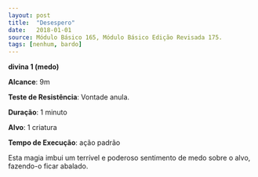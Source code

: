 ```yaml
---
layout: post
title:  "Desespero"
date:   2018-01-01
source: Módulo Básico 165, Módulo Básico Edição Revisada 175.
tags: [nenhum, bardo]
---
```


**divina 1 (medo)**

**Alcance**: 9m

**Teste de Resistência**: Vontade anula.

**Duração**: 1 minuto

**Alvo**: 1 criatura

**Tempo de Execução**: ação padrão

Esta magia imbui um terrível e poderoso sentimento de medo sobre o alvo, fazendo-o ficar abalado.
